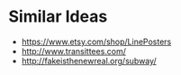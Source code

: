 Similar Ideas
=============

 * https://www.etsy.com/shop/LinePosters
 * http://www.transittees.com/
 * http://fakeisthenewreal.org/subway/
